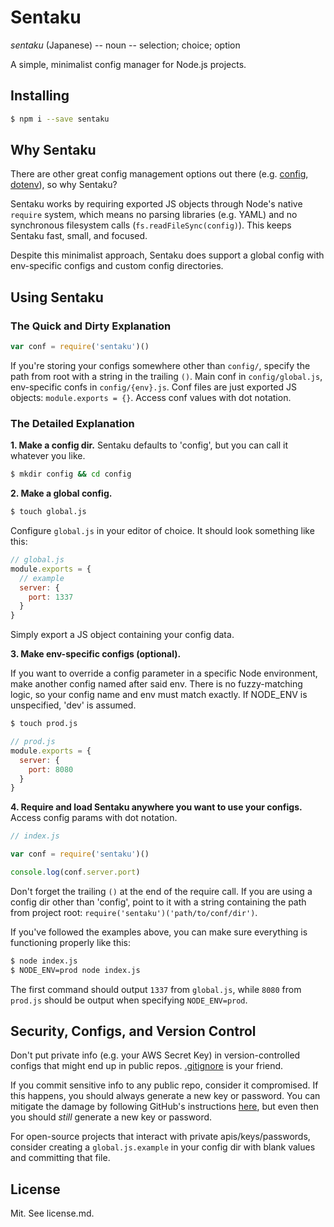 # Sentaku

*sentaku* (Japanese) -- noun -- selection; choice; option

A simple, minimalist config manager for Node.js projects.

## Installing

```sh
$ npm i --save sentaku
```

## Why Sentaku

There are other great config management options out there (e.g. [config](https://www.npmjs.com/package/config), [dotenv](https://www.npmjs.com/package/dotenv)), so why Sentaku?

Sentaku works by requiring exported JS objects through Node's native `require` system, which means no parsing libraries (e.g. YAML) and no synchronous filesystem calls (`fs.readFileSync(config)`). This keeps Sentaku fast, small, and focused.

Despite this minimalist approach, Sentaku does support a global config with env-specific configs and custom config directories.

## Using Sentaku

### The Quick and Dirty Explanation

```js
var conf = require('sentaku')()
```
If you're storing your configs somewhere other than `config/`, specify the path from root with a string in the trailing `()`. Main conf in `config/global.js`, env-specific confs in `config/{env}.js`. Conf files are just exported JS objects: `module.exports = {}`. Access conf values with dot notation.

### The Detailed Explanation

**1. Make a config dir.** Sentaku defaults to 'config', but you can call it whatever you like.

```sh
$ mkdir config && cd config
```

**2. Make a global config.**

```sh
$ touch global.js
```

Configure `global.js` in your editor of choice. It should look something like this:

```js
// global.js
module.exports = {
  // example
  server: {
    port: 1337
  }
}
```

Simply export a JS object containing your config data.

**3. Make env-specific configs (optional).**

If you want to override a config parameter in a specific Node environment, make another config named after said env. There is no fuzzy-matching logic, so your config name and env must match exactly. If NODE_ENV is unspecified, 'dev' is assumed.


```sh
$ touch prod.js
```

```js
// prod.js
module.exports = {
  server: {
    port: 8080
  }
}
```

**4. Require and load Sentaku anywhere you want to use your configs.** Access config params with dot notation.

```js
// index.js

var conf = require('sentaku')()

console.log(conf.server.port)
```

Don't forget the trailing `()` at the end of the require call. If you are using a config dir other than 'config', point to it with a string containing the path from project root: `require('sentaku')('path/to/conf/dir')`.

If you've followed the examples above, you can make sure everything is functioning properly like this:

```sh
$ node index.js
$ NODE_ENV=prod node index.js
```

The first command should output `1337` from `global.js`, while `8080` from `prod.js` should be output when specifying `NODE_ENV=prod`.

## Security, Configs, and Version Control

Don't put private info (e.g. your AWS Secret Key) in version-controlled configs that might end up in public repos. [.gitignore](http://www.git-scm.com/docs/gitignore) is your friend.

If you commit sensitive info to any public repo, consider it compromised. If this happens, you should always generate a new key or password. You can mitigate the damage by following GitHub's instructions [here](https://help.github.com/articles/remove-sensitive-data/), but even then you should *still* generate a new key or password.

For open-source projects that interact with private apis/keys/passwords, consider creating a `global.js.example` in your config dir with blank values and committing that file.

## License

Mit. See license.md.
